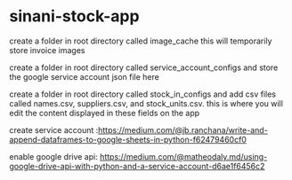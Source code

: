 # sinani-stock-app

create a folder in root directory called image_cache this will temporarily store invoice images

create a folder in root directory called service_account_configs and store the google service account json file here

create a folder in root directory called stock_in_configs and add csv files called names.csv, suppliers.csv, and stock_units.csv. this is where you will edit the content displayed in these fields on the app

create service account :https://medium.com/@jb.ranchana/write-and-append-dataframes-to-google-sheets-in-python-f62479460cf0

enable google drive api: https://medium.com/@matheodaly.md/using-google-drive-api-with-python-and-a-service-account-d6ae1f6456c2